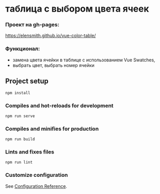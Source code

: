 # таблица с выбором цвета ячеек

### Проект на gh-pages:

https://elensmith.github.io/vue-color-table/

### Функционал:

- замена цвета ячейки в таблице с использованием Vue Swatches,
- выбрать цвет, выбрать номер ячейки

## Project setup

```
npm install
```

### Compiles and hot-reloads for development

```
npm run serve
```

### Compiles and minifies for production

```
npm run build
```

### Lints and fixes files

```
npm run lint
```

### Customize configuration

See [Configuration Reference](https://cli.vuejs.org/config/).
